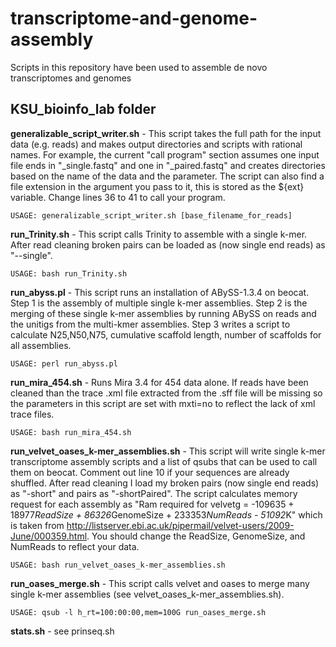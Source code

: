 transcriptome-and-genome-assembly
=================================

Scripts in this repository have been used to assemble de novo transcriptomes and genomes 

KSU_bioinfo_lab folder
----------------------
**generalizable_script_writer.sh** - This script takes the full path for the input data (e.g. reads) and makes output directories and scripts with rational names. For example, the current "call program" section assumes one input file ends in "_single.fastq" and one in "_paired.fastq" and creates directories based on the name of the data and the parameter. The script can also find a file extension in the argument you pass to it, this is stored as the ${ext} variable. Change lines 36 to 41 to call your program.

```
USAGE: generalizable_script_writer.sh [base_filename_for_reads]
```

**run_Trinity.sh** - This script calls Trinity to assemble with a single k-mer. After read cleaning broken pairs can be loaded as (now single end reads) as "--single".

```
USAGE: bash run_Trinity.sh
```

**run_abyss.pl** - This script runs an installation of ABySS-1.3.4 on beocat. Step 1 is the assembly of multiple single k-mer assemblies. Step 2 is the merging of these single k-mer assemblies by running ABySS on reads and the unitigs from the multi-kmer assemblies. Step 3 writes a script to calculate N25,N50,N75, cumulative scaffold length, number of scaffolds for all assemblies.

```
USAGE: perl run_abyss.pl
```

**run_mira_454.sh** - Runs Mira 3.4 for 454 data alone. If reads have been cleaned than the trace .xml file extracted from the .sff file will be missing so the parameters in this script are set with mxti=no to reflect the lack of xml trace files.

```
USAGE: bash run_mira_454.sh
```

**run_velvet_oases_k-mer_assemblies.sh** - This script will write single k-mer transcriptome assembly scripts and a list of qsubs that can be used to call them on beocat. Comment out line 10 if your sequences are already shuffled. After read cleaning I load my broken pairs (now single end reads) as "-short" and pairs as "-shortPaired". The script calculates memory request for each assembly as "Ram required for velvetg = -109635 + 18977*ReadSize + 86326*GenomeSize + 233353*NumReads - 51092*K" which is taken from http://listserver.ebi.ac.uk/pipermail/velvet-users/2009-June/000359.html. You should change the ReadSize, GenomeSize, and NumReads to reflect your data.

```
USAGE: bash run_velvet_oases_k-mer_assemblies.sh
```

**run_oases_merge.sh** - This script calls velvet and oases to merge many single k-mer assemblies (see velvet_oases_k-mer_assemblies.sh).

```
USAGE: qsub -l h_rt=100:00:00,mem=100G run_oases_merge.sh
```

**stats.sh** - see prinseq.sh
 
 





